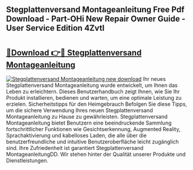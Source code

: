## Stegplattenversand Montageanleitung Free Pdf Download - Part-OHi New Repair Owner Guide - User Service Edition 4Zvtl

# <h2><a href="http://df8h01.blite.top/?on=Stegplattenversand+Montageanleitung">🔗Download 👉🔴 Stegplattenversand Montageanleitung</a></h2>

[![Stegplattenversand Montageanleitung new download](https://i.imgur.com/lujVjoI.png)](http://df8h01.blite.top/?on=Stegplattenversand+Montageanleitung)
Ihr neues Stegplattenversand Montageanleitung wurde entwickelt, um Ihnen das Leben zu erleichtern. Dieses Benutzerhandbuch zeigt Ihnen, wie Sie Ihr Produkt installieren, bedienen und warten, um eine optimale Leistung zu erzielen. Sicherheitstipps für den Heimgebrauch Befolgen Sie diese Tipps, um die sichere Verwendung Ihres neuen Stegplattenversand Montageanleitung zu Hause zu gewährleisten. Stegplattenversand Montageanleitung bietet Benutzern eine beeindruckende Sammlung fortschrittlicher Funktionen wie Gesichtserkennung, Augmented Reality, Sprachaktivierung und kabelloses Laden, die alle über die benutzerfreundliche und intuitive Benutzeroberfläche leicht zugänglich sind. Ihre Zufriedenheit ist garantiert Stegplattenversand MontageanleitungDD. Wir stehen hinter der Qualität unserer Produkte und Dienstleistungen.
